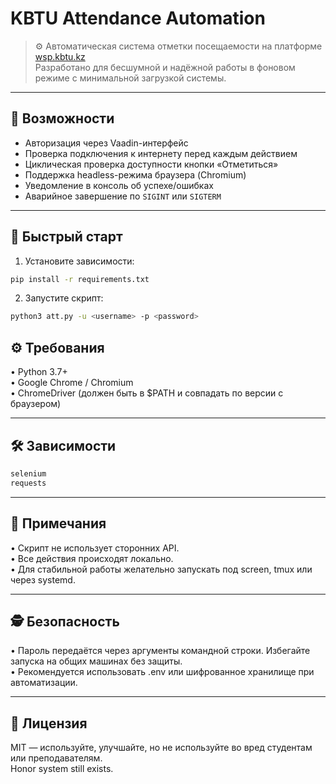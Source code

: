 # KBTU Attendance Automation

> ⚙️ Автоматическая система отметки посещаемости на платформе [wsp.kbtu.kz](https://wsp.kbtu.kz)  
> Разработано для бесшумной и надёжной работы в фоновом режиме с минимальной загрузкой системы.

---

## 📌 Возможности

- Авторизация через Vaadin-интерфейс
- Проверка подключения к интернету перед каждым действием
- Циклическая проверка доступности кнопки «Отметиться»
- Поддержка headless-режима браузера (Chromium)
- Уведомление в консоль об успехе/ошибках
- Аварийное завершение по `SIGINT` или `SIGTERM`

---

## 🚀 Быстрый старт

1. Установите зависимости:

```bash
pip install -r requirements.txt
```

2. Запустите скрипт:
```bash
python3 att.py -u <username> -p <password>
```

## ⚙️ Требования
• Python 3.7+  
• Google Chrome / Chromium  
• ChromeDriver (должен быть в $PATH и совпадать по версии с браузером)

---

## 🛠 Зависимости
```bash
selenium
requests
```

---

## 🧠 Примечания
• Скрипт не использует сторонних API.  
• Все действия происходят локально.  
• Для стабильной работы желательно запускать под screen, tmux или через systemd.

---

## 🕵️ Безопасность
• Пароль передаётся через аргументы командной строки. Избегайте запуска на общих машинах без защиты.  
• Рекомендуется использовать .env или шифрованное хранилище при автоматизации.

---

## 📄 Лицензия

MIT — используйте, улучшайте, но не используйте во вред студентам или преподавателям.  
Honor system still exists.

